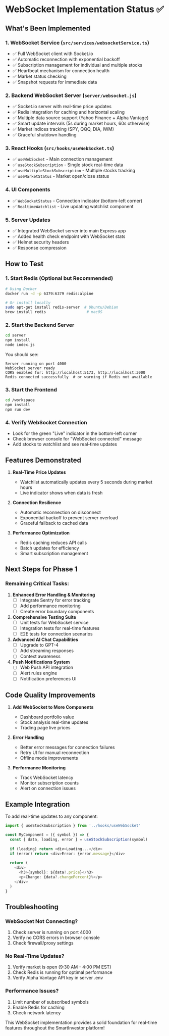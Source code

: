 # WebSocket Implementation Status ✅

## What's Been Implemented

### 1. **WebSocket Service** (`src/services/websocketService.ts`)
- ✅ Full WebSocket client with Socket.io
- ✅ Automatic reconnection with exponential backoff
- ✅ Subscription management for individual and multiple stocks
- ✅ Heartbeat mechanism for connection health
- ✅ Market status checking
- ✅ Snapshot requests for immediate data

### 2. **Backend WebSocket Server** (`server/websocket.js`)
- ✅ Socket.io server with real-time price updates
- ✅ Redis integration for caching and horizontal scaling
- ✅ Multiple data source support (Yahoo Finance + Alpha Vantage)
- ✅ Smart update intervals (5s during market hours, 60s otherwise)
- ✅ Market indices tracking (SPY, QQQ, DIA, IWM)
- ✅ Graceful shutdown handling

### 3. **React Hooks** (`src/hooks/useWebSocket.ts`)
- ✅ `useWebSocket` - Main connection management
- ✅ `useStockSubscription` - Single stock real-time data
- ✅ `useMultipleStockSubscription` - Multiple stocks tracking
- ✅ `useMarketStatus` - Market open/close status

### 4. **UI Components**
- ✅ `WebSocketStatus` - Connection indicator (bottom-left corner)
- ✅ `RealtimeWatchlist` - Live updating watchlist component

### 5. **Server Updates**
- ✅ Integrated WebSocket server into main Express app
- ✅ Added health check endpoint with WebSocket stats
- ✅ Helmet security headers
- ✅ Response compression

## How to Test

### 1. Start Redis (Optional but Recommended)
```bash
# Using Docker
docker run -d -p 6379:6379 redis:alpine

# Or install locally
sudo apt-get install redis-server  # Ubuntu/Debian
brew install redis                  # macOS
```

### 2. Start the Backend Server
```bash
cd server
npm install
node index.js
```

You should see:
```
Server running on port 4000
WebSocket server ready
CORS enabled for: http://localhost:5173, http://localhost:3000
Redis connected successfully  # or warning if Redis not available
```

### 3. Start the Frontend
```bash
cd /workspace
npm install
npm run dev
```

### 4. Verify WebSocket Connection
- Look for the green "Live" indicator in the bottom-left corner
- Check browser console for "WebSocket connected" message
- Add stocks to watchlist and see real-time updates

## Features Demonstrated

1. **Real-Time Price Updates**
   - Watchlist automatically updates every 5 seconds during market hours
   - Live indicator shows when data is fresh

2. **Connection Resilience**
   - Automatic reconnection on disconnect
   - Exponential backoff to prevent server overload
   - Graceful fallback to cached data

3. **Performance Optimization**
   - Redis caching reduces API calls
   - Batch updates for efficiency
   - Smart subscription management

## Next Steps for Phase 1

### Remaining Critical Tasks:

1. **Enhanced Error Handling & Monitoring**
   - [ ] Integrate Sentry for error tracking
   - [ ] Add performance monitoring
   - [ ] Create error boundary components

2. **Comprehensive Testing Suite**
   - [ ] Unit tests for WebSocket service
   - [ ] Integration tests for real-time features
   - [ ] E2E tests for connection scenarios

3. **Advanced AI Chat Capabilities**
   - [ ] Upgrade to GPT-4
   - [ ] Add streaming responses
   - [ ] Context awareness

4. **Push Notifications System**
   - [ ] Web Push API integration
   - [ ] Alert rules engine
   - [ ] Notification preferences UI

## Code Quality Improvements

1. **Add WebSocket to More Components**
   - Dashboard portfolio value
   - Stock analysis real-time updates
   - Trading page live prices

2. **Error Handling**
   - Better error messages for connection failures
   - Retry UI for manual reconnection
   - Offline mode improvements

3. **Performance Monitoring**
   - Track WebSocket latency
   - Monitor subscription counts
   - Alert on connection issues

## Example Integration

To add real-time updates to any component:

```typescript
import { useStockSubscription } from '../hooks/useWebSocket'

const MyComponent = ({ symbol }) => {
  const { data, loading, error } = useStockSubscription(symbol)
  
  if (loading) return <div>Loading...</div>
  if (error) return <div>Error: {error.message}</div>
  
  return (
    <div>
      <h3>{symbol}: ${data?.price}</h3>
      <p>Change: {data?.changePercent}%</p>
    </div>
  )
}
```

## Troubleshooting

### WebSocket Not Connecting?
1. Check server is running on port 4000
2. Verify no CORS errors in browser console
3. Check firewall/proxy settings

### No Real-Time Updates?
1. Verify market is open (9:30 AM - 4:00 PM EST)
2. Check Redis is running for optimal performance
3. Verify Alpha Vantage API key in server .env

### Performance Issues?
1. Limit number of subscribed symbols
2. Enable Redis for caching
3. Check network latency

This WebSocket implementation provides a solid foundation for real-time features throughout the SmartInvestor platform!